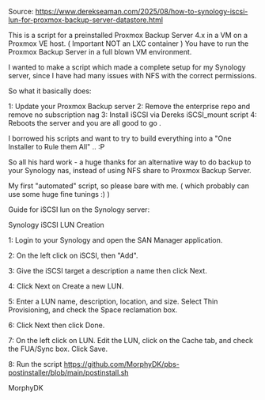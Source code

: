 Source: https://www.derekseaman.com/2025/08/how-to-synology-iscsi-lun-for-proxmox-backup-server-datastore.html

This is a script for a preinstalled Proxmox Backup Server 4.x in a VM on a Proxmox VE host. ( Important NOT an LXC container )
You have to run the Proxmox Backup Server in a full blown VM environment.

I wanted to make a script which made a complete setup for my Synology server, since I have had many issues with NFS with the correct permissions. 

So what it basically does: 

1: Update your Proxmox Backup server
2: Remove the enterprise repo and remove no subscription nag
3: Install iSCSI via Dereks iSCSI_mount script
4: Reboots the server and you are all good to go .

I borrowed his scripts and want to try to build everything into a "One Installer to Rule them All" .. :P 

So all his hard work - a huge thanks for an alternative way to do backup to your Synology nas, instead of using NFS share to Proxmox Backup Server.

My first "automated" script, so please bare with me. ( which probably can use some huge fine tunings :) )

Guide for iSCSI lun on the Synology server: 

Synology iSCSI LUN Creation

1: Login to your Synology and open the SAN Manager application.

2: On the left click on iSCSI, then "Add".

3: Give the iSCSI target a description a name then click Next. 

4: Click Next on Create a new LUN.

5: Enter a LUN name, description, location, and size. Select Thin Provisioning, and check the Space reclamation box. 

6: Click Next then click Done.

7: On the left click on LUN. Edit the LUN, click on the Cache tab, and check the FUA/Sync box. Click Save.

8: Run the script https://github.com/MorphyDK/pbs-postinstaller/blob/main/postinstall.sh

MorphyDK

